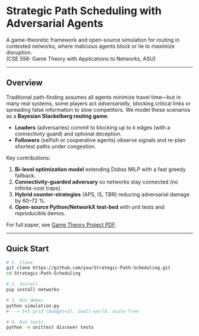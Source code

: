 # Strategic Path Scheduling with Adversarial Agents

A game-theoretic framework and open-source simulation for routing in contested networks, where malicious agents block or lie to maximize disruption.  
(CSE 556: Game Theory with Applications to Networks, ASU)

---

## Overview

Traditional path-finding assumes all agents minimize travel time—but in many real systems, some players act *adversarially*, blocking critical links or spreading false information to slow competitors.  We model these scenarios as a **Bayesian Stackelberg routing game**:

- **Leaders** (adversaries) commit to blocking up to *k* edges (with a connectivity guard) and optional deception.  
- **Followers** (selfish or cooperative agents) observe signals and re-plan shortest paths under congestion.  

Key contributions:  
1. **Bi-level optimization model** extending Dobss MILP with a fast greedy fallback.  
2. **Connectivity-guarded adversary** so networks stay connected (no infinite-cost traps).  
3. **Hybrid counter-strategies** (APS, IS, TBR) reducing adversarial damage by 60–72 %.  
4. **Open-source Python/NetworkX test-bed** with unit tests and reproducible demos.

For full paper, see [Game Theory Project PDF](Game_Theory_Project.pdf).

---

## Quick Start

```bash
# 1. Clone
git clone https://github.com/you/Strategic-Path-Scheduling.git
cd Strategic-Path-Scheduling

# 2. Install
pip install networkx

# 3. Run demos
python simulation.py
# --> 5×5 grid (budget=2), small-world, scale-free

# 4. Run tests
python -m unittest discover tests
